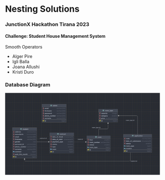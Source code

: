 # Nesting Solutions

### JunctionX Hackathon Tirana 2023
#### Challenge: Student House Management System

Smooth Operators
- Alger Pire
- Igli Balla
- Joana Allushi
- Kristi Duro

### Database Diagram

![Database](Database-schema.png "Database")
